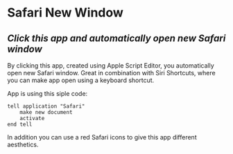 # Safari New Window
## _Click this app and automatically open new Safari window_

By clicking this app, created using Apple Script Editor, you automatically open new Safari window. Great in combination with Siri Shortcuts, where you can make app open using a keyboard shortcut.

App is using this siple code:
```
tell application "Safari"
	make new document
	activate
end tell

```

In addition you can use a red Safari icons to give this app different aesthetics.
